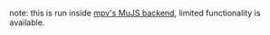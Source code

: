 note: this is run inside [mpv's MuJS backend](https://github.com/mpv-player/mpv/blob/master/DOCS/man/javascript.rst), limited functionality is available.
